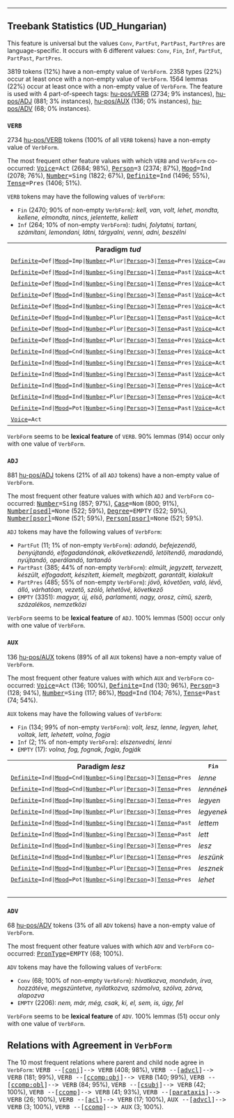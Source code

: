 

--------------------------------------------------------------------------------

## Treebank Statistics (UD_Hungarian)

This feature is universal but the values `Conv`, `PartFut`, `PartPast`, `PartPres` are language-specific.
It occurs with 6 different values: `Conv`, `Fin`, `Inf`, `PartFut`, `PartPast`, `PartPres`.

3819 tokens (12%) have a non-empty value of `VerbForm`.
2358 types (22%) occur at least once with a non-empty value of `VerbForm`.
1564 lemmas (22%) occur at least once with a non-empty value of `VerbForm`.
The feature is used with 4 part-of-speech tags: [hu-pos/VERB]() (2734; 9% instances), [hu-pos/ADJ]() (881; 3% instances), [hu-pos/AUX]() (136; 0% instances), [hu-pos/ADV]() (68; 0% instances).

### `VERB`

2734 [hu-pos/VERB]() tokens (100% of all `VERB` tokens) have a non-empty value of `VerbForm`.

The most frequent other feature values with which `VERB` and `VerbForm` co-occurred: <tt><a href="Voice.html">Voice</a>=Act</tt> (2684; 98%), <tt><a href="Person.html">Person</a>=3</tt> (2374; 87%), <tt><a href="Mood.html">Mood</a>=Ind</tt> (2078; 76%), <tt><a href="Number.html">Number</a>=Sing</tt> (1822; 67%), <tt><a href="Definite.html">Definite</a>=Ind</tt> (1496; 55%), <tt><a href="Tense.html">Tense</a>=Pres</tt> (1406; 51%).

`VERB` tokens may have the following values of `VerbForm`:

* `Fin` (2470; 90% of non-empty `VerbForm`): <em>kell, van, volt, lehet, mondta, kellene, elmondta, nincs, jelentette, kellett</em>
* `Inf` (264; 10% of non-empty `VerbForm`): <em>tudni, folytatni, tartani, számítani, lemondani, látni, tárgyalni, venni, adni, beszélni</em>

<table>
  <tr><th>Paradigm <i>tud</i></th><th><tt>Fin</tt></th><th><tt>Inf</tt></th></tr>
  <tr><td><tt><a href="Definite.html">Definite</a>=Def|<a href="Mood.html">Mood</a>=Imp|<a href="Number.html">Number</a>=Plur|<a href="Person.html">Person</a>=3|<a href="Tense.html">Tense</a>=Pres|<a href="Voice.html">Voice</a>=Cau</tt></td><td><em>tudassák</em></td><td></td></tr>
  <tr><td><tt><a href="Definite.html">Definite</a>=Def|<a href="Mood.html">Mood</a>=Ind|<a href="Number.html">Number</a>=Sing|<a href="Person.html">Person</a>=1|<a href="Tense.html">Tense</a>=Past|<a href="Voice.html">Voice</a>=Act</tt></td><td><em>tudtam</em></td><td></td></tr>
  <tr><td><tt><a href="Definite.html">Definite</a>=Def|<a href="Mood.html">Mood</a>=Ind|<a href="Number.html">Number</a>=Sing|<a href="Person.html">Person</a>=1|<a href="Tense.html">Tense</a>=Pres|<a href="Voice.html">Voice</a>=Act</tt></td><td><em>Tudom</em></td><td></td></tr>
  <tr><td><tt><a href="Definite.html">Definite</a>=Def|<a href="Mood.html">Mood</a>=Ind|<a href="Number.html">Number</a>=Sing|<a href="Person.html">Person</a>=3|<a href="Tense.html">Tense</a>=Past|<a href="Voice.html">Voice</a>=Act</tt></td><td><em>tudta</em></td><td></td></tr>
  <tr><td><tt><a href="Definite.html">Definite</a>=Def|<a href="Mood.html">Mood</a>=Ind|<a href="Number.html">Number</a>=Sing|<a href="Person.html">Person</a>=3|<a href="Tense.html">Tense</a>=Pres|<a href="Voice.html">Voice</a>=Act</tt></td><td><em>tudja</em></td><td></td></tr>
  <tr><td><tt><a href="Definite.html">Definite</a>=Def|<a href="Mood.html">Mood</a>=Ind|<a href="Number.html">Number</a>=Plur|<a href="Person.html">Person</a>=1|<a href="Tense.html">Tense</a>=Past|<a href="Voice.html">Voice</a>=Act</tt></td><td><em>tudtuk</em></td><td></td></tr>
  <tr><td><tt><a href="Definite.html">Definite</a>=Def|<a href="Mood.html">Mood</a>=Ind|<a href="Number.html">Number</a>=Plur|<a href="Person.html">Person</a>=3|<a href="Tense.html">Tense</a>=Past|<a href="Voice.html">Voice</a>=Act</tt></td><td><em>tudták</em></td><td></td></tr>
  <tr><td><tt><a href="Definite.html">Definite</a>=Def|<a href="Mood.html">Mood</a>=Ind|<a href="Number.html">Number</a>=Plur|<a href="Person.html">Person</a>=3|<a href="Tense.html">Tense</a>=Pres|<a href="Voice.html">Voice</a>=Act</tt></td><td><em>tudják</em></td><td></td></tr>
  <tr><td><tt><a href="Definite.html">Definite</a>=Ind|<a href="Mood.html">Mood</a>=Cnd|<a href="Number.html">Number</a>=Sing|<a href="Person.html">Person</a>=3|<a href="Tense.html">Tense</a>=Pres|<a href="Voice.html">Voice</a>=Act</tt></td><td><em>tudna</em></td><td></td></tr>
  <tr><td><tt><a href="Definite.html">Definite</a>=Ind|<a href="Mood.html">Mood</a>=Ind|<a href="Number.html">Number</a>=Sing|<a href="Person.html">Person</a>=1|<a href="Tense.html">Tense</a>=Pres|<a href="Voice.html">Voice</a>=Act</tt></td><td><em>tudok</em></td><td></td></tr>
  <tr><td><tt><a href="Definite.html">Definite</a>=Ind|<a href="Mood.html">Mood</a>=Ind|<a href="Number.html">Number</a>=Sing|<a href="Person.html">Person</a>=3|<a href="Tense.html">Tense</a>=Past|<a href="Voice.html">Voice</a>=Act</tt></td><td><em>tudott</em></td><td></td></tr>
  <tr><td><tt><a href="Definite.html">Definite</a>=Ind|<a href="Mood.html">Mood</a>=Ind|<a href="Number.html">Number</a>=Sing|<a href="Person.html">Person</a>=3|<a href="Tense.html">Tense</a>=Pres|<a href="Voice.html">Voice</a>=Act</tt></td><td><em>tud</em></td><td></td></tr>
  <tr><td><tt><a href="Definite.html">Definite</a>=Ind|<a href="Mood.html">Mood</a>=Ind|<a href="Number.html">Number</a>=Plur|<a href="Person.html">Person</a>=3|<a href="Tense.html">Tense</a>=Pres|<a href="Voice.html">Voice</a>=Act</tt></td><td><em>tudnak</em></td><td></td></tr>
  <tr><td><tt><a href="Definite.html">Definite</a>=Ind|<a href="Mood.html">Mood</a>=Pot|<a href="Number.html">Number</a>=Sing|<a href="Person.html">Person</a>=3|<a href="Tense.html">Tense</a>=Past|<a href="Voice.html">Voice</a>=Act</tt></td><td><em>tudhatott</em></td><td></td></tr>
  <tr><td><tt><a href="Voice.html">Voice</a>=Act</tt></td><td></td><td><em>tudni</em></td></tr>
</table>

`VerbForm` seems to be **lexical feature** of `VERB`. 90% lemmas (914) occur only with one value of `VerbForm`.

### `ADJ`

881 [hu-pos/ADJ]() tokens (21% of all `ADJ` tokens) have a non-empty value of `VerbForm`.

The most frequent other feature values with which `ADJ` and `VerbForm` co-occurred: <tt><a href="Number.html">Number</a>=Sing</tt> (857; 97%), <tt><a href="Case.html">Case</a>=Nom</tt> (800; 91%), <tt><a href="Number[psed].html">Number[psed]</a>=None</tt> (522; 59%), <tt><a href="Degree.html">Degree</a>=EMPTY</tt> (522; 59%), <tt><a href="Number[psor].html">Number[psor]</a>=None</tt> (521; 59%), <tt><a href="Person[psor].html">Person[psor]</a>=None</tt> (521; 59%).

`ADJ` tokens may have the following values of `VerbForm`:

* `PartFut` (11; 1% of non-empty `VerbForm`): <em>adandó, befejezendő, benyújtandó, elfogadandónak, elkövetkezendő, letöltendő, maradandó, nyújtandó, operálandó, tartandó</em>
* `PartPast` (385; 44% of non-empty `VerbForm`): <em>elmúlt, jegyzett, tervezett, készült, elfogadott, készített, kiemelt, megbízott, garantált, kialakult</em>
* `PartPres` (485; 55% of non-empty `VerbForm`): <em>jövő, követően, való, lévő, álló, várhatóan, vezető, szóló, lehetővé, következő</em>
* `EMPTY` (3351): <em>magyar, új, első, parlamenti, nagy, orosz, című, szerb, százalékos, nemzetközi</em>

`VerbForm` seems to be **lexical feature** of `ADJ`. 100% lemmas (500) occur only with one value of `VerbForm`.

### `AUX`

136 [hu-pos/AUX]() tokens (89% of all `AUX` tokens) have a non-empty value of `VerbForm`.

The most frequent other feature values with which `AUX` and `VerbForm` co-occurred: <tt><a href="Voice.html">Voice</a>=Act</tt> (136; 100%), <tt><a href="Definite.html">Definite</a>=Ind</tt> (130; 96%), <tt><a href="Person.html">Person</a>=3</tt> (128; 94%), <tt><a href="Number.html">Number</a>=Sing</tt> (117; 86%), <tt><a href="Mood.html">Mood</a>=Ind</tt> (104; 76%), <tt><a href="Tense.html">Tense</a>=Past</tt> (74; 54%).

`AUX` tokens may have the following values of `VerbForm`:

* `Fin` (134; 99% of non-empty `VerbForm`): <em>volt, lesz, lenne, legyen, lehet, voltak, lett, lehetett, volna, fogja</em>
* `Inf` (2; 1% of non-empty `VerbForm`): <em>elszenvedni, lenni</em>
* `EMPTY` (17): <em>volna, fog, fognak, fogja, fogják</em>

<table>
  <tr><th>Paradigm <i>lesz</i></th><th><tt>Fin</tt></th><th><tt>Inf</tt></th></tr>
  <tr><td><tt><a href="Definite.html">Definite</a>=Ind|<a href="Mood.html">Mood</a>=Cnd|<a href="Number.html">Number</a>=Sing|<a href="Person.html">Person</a>=3|<a href="Tense.html">Tense</a>=Pres</tt></td><td><em>lenne</em></td><td></td></tr>
  <tr><td><tt><a href="Definite.html">Definite</a>=Ind|<a href="Mood.html">Mood</a>=Cnd|<a href="Number.html">Number</a>=Plur|<a href="Person.html">Person</a>=3|<a href="Tense.html">Tense</a>=Pres</tt></td><td><em>lennének</em></td><td></td></tr>
  <tr><td><tt><a href="Definite.html">Definite</a>=Ind|<a href="Mood.html">Mood</a>=Imp|<a href="Number.html">Number</a>=Sing|<a href="Person.html">Person</a>=3|<a href="Tense.html">Tense</a>=Pres</tt></td><td><em>legyen</em></td><td></td></tr>
  <tr><td><tt><a href="Definite.html">Definite</a>=Ind|<a href="Mood.html">Mood</a>=Imp|<a href="Number.html">Number</a>=Plur|<a href="Person.html">Person</a>=3|<a href="Tense.html">Tense</a>=Pres</tt></td><td><em>legyenek</em></td><td></td></tr>
  <tr><td><tt><a href="Definite.html">Definite</a>=Ind|<a href="Mood.html">Mood</a>=Ind|<a href="Number.html">Number</a>=Sing|<a href="Person.html">Person</a>=1|<a href="Tense.html">Tense</a>=Past</tt></td><td><em>lettem</em></td><td></td></tr>
  <tr><td><tt><a href="Definite.html">Definite</a>=Ind|<a href="Mood.html">Mood</a>=Ind|<a href="Number.html">Number</a>=Sing|<a href="Person.html">Person</a>=3|<a href="Tense.html">Tense</a>=Past</tt></td><td><em>lett</em></td><td></td></tr>
  <tr><td><tt><a href="Definite.html">Definite</a>=Ind|<a href="Mood.html">Mood</a>=Ind|<a href="Number.html">Number</a>=Sing|<a href="Person.html">Person</a>=3|<a href="Tense.html">Tense</a>=Pres</tt></td><td><em>lesz</em></td><td></td></tr>
  <tr><td><tt><a href="Definite.html">Definite</a>=Ind|<a href="Mood.html">Mood</a>=Ind|<a href="Number.html">Number</a>=Plur|<a href="Person.html">Person</a>=1|<a href="Tense.html">Tense</a>=Pres</tt></td><td><em>leszünk</em></td><td></td></tr>
  <tr><td><tt><a href="Definite.html">Definite</a>=Ind|<a href="Mood.html">Mood</a>=Ind|<a href="Number.html">Number</a>=Plur|<a href="Person.html">Person</a>=3|<a href="Tense.html">Tense</a>=Pres</tt></td><td><em>lesznek</em></td><td></td></tr>
  <tr><td><tt><a href="Definite.html">Definite</a>=Ind|<a href="Mood.html">Mood</a>=Pot|<a href="Number.html">Number</a>=Sing|<a href="Person.html">Person</a>=3|<a href="Tense.html">Tense</a>=Pres</tt></td><td><em>lehet</em></td><td></td></tr>
  <tr><td><tt></tt></td><td></td><td><em>lenni</em></td></tr>
</table>

### `ADV`

68 [hu-pos/ADV]() tokens (3% of all `ADV` tokens) have a non-empty value of `VerbForm`.

The most frequent other feature values with which `ADV` and `VerbForm` co-occurred: <tt><a href="PronType.html">PronType</a>=EMPTY</tt> (68; 100%).

`ADV` tokens may have the following values of `VerbForm`:

* `Conv` (68; 100% of non-empty `VerbForm`): <em>hivatkozva, mondván, írva, hozzátéve, megszüntetve, nyilatkozva, számolva, szólva, zárva, alapozva</em>
* `EMPTY` (2206): <em>nem, már, még, csak, ki, el, sem, is, úgy, fel</em>

`VerbForm` seems to be **lexical feature** of `ADV`. 100% lemmas (51) occur only with one value of `VerbForm`.

## Relations with Agreement in `VerbForm`

The 10 most frequent relations where parent and child node agree in `VerbForm`:
<tt>VERB --[<a href="../dep/conj.html">conj</a>]--> VERB</tt> (408; 98%),
<tt>VERB --[<a href="../dep/advcl.html">advcl</a>]--> VERB</tt> (181; 99%),
<tt>VERB --[<a href="../dep/ccomp:obj.html">ccomp:obj</a>]--> VERB</tt> (140; 99%),
<tt>VERB --[<a href="../dep/ccomp:obl.html">ccomp:obl</a>]--> VERB</tt> (84; 95%),
<tt>VERB --[<a href="../dep/csubj.html">csubj</a>]--> VERB</tt> (42; 100%),
<tt>VERB --[<a href="../dep/ccomp.html">ccomp</a>]--> VERB</tt> (41; 93%),
<tt>VERB --[<a href="../dep/parataxis.html">parataxis</a>]--> VERB</tt> (26; 100%),
<tt>VERB --[<a href="../dep/acl.html">acl</a>]--> VERB</tt> (17; 100%),
<tt>AUX --[<a href="../dep/advcl.html">advcl</a>]--> VERB</tt> (3; 100%),
<tt>VERB --[<a href="../dep/ccomp.html">ccomp</a>]--> AUX</tt> (3; 100%).

